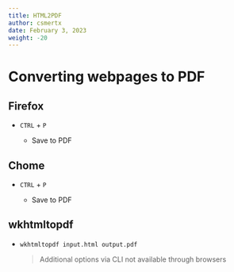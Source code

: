 ```yaml
---
title: HTML2PDF
author: csmertx
date: February 3, 2023
weight: -20
---
```


# Converting webpages to PDF

## Firefox

- ```CTRL``` + ```P```

    - Save to PDF

## Chome

- ```CTRL``` + ```P```

    - Save to PDF

## wkhtmltopdf

- ```wkhtmltopdf input.html output.pdf```

    > Additional options via CLI not available through browsers
